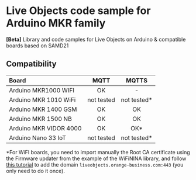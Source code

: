 # Live Objects code sample for Arduino MKR family
**[Beta]** Library and code samples for Live Objects on Arduino &amp; compatible boards based on SAMD21

## Compatibility ##
| Board | MQTT | MQTTS |
| :--- | :---: | :---: |
| Arduino MKR1000 WIFI | OK | - |
| Arduino MKR 1010 WiFi | not tested | not tested* |
| Arduino MKR 1400 GSM | OK | OK |
| Arduino MKR 1500 NB | OK | OK |
| Arduino MKR VIDOR 4000 | OK | OK* |
| Arduino Nano 33 IoT | not tested | not tested* |

*For WiFI boards, you need to import manually the Root CA certificate using the Firmware updater from the example of the WiFiNINA library, and follow [this tutorial](https://www.arduino.cc/en/Tutorial/WiFiNINAFirmwareUpdater) to add the domain ``liveobjects.orange-business.com:443`` (you only need to do it once).
